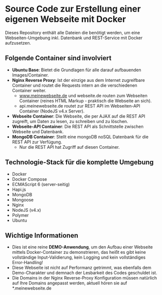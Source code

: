 # Source Code zur Erstellung einer eigenen Webseite mit Docker
Dieses Repository enthält alle Dateien die benötigt werden, um eine Webseiten-Umgebung inkl. Datenbank und REST-Service mit Docker aufzusetzen.

## Folgende Container sind involviert
* __Ubuntu Base__: Bietet die Grundlagen für alle darauf aufbauenden Images/Container.
* __Nginx Reverse Proxy__: Ist der einzige aus dem Internet zugreifbare Container und routet die Requests intern an die verschiedenen Container weiter.
    * www.meinewebseite.de und webseite.de routen zum Webseiten Container (reines HTML Markup - praktisch die Webseite an sich).
    * api.meinewebseite.de routet zur REST API im Webseiten-API Container (NodeJS v4.x Server).
* __Webseite Container__: Die Webseite, die per AJAX auf die REST API zugreift, um Daten zu lesen, zu schreiben und zu löschen.
* __Webseite-API Container__: Die REST API als Schnittstelle zwischen Webseite und Datenbank.
* __MongoDB Container__: Stellt eine mongoDB noSQL Datenbank für die REST API zur Verfügung.
    * Nur die REST API hat Zugriff auf diesen Container.   

## Technologie-Stack für die komplette Umgebung
* Docker
* Docker Compose
* ECMAScript 6 (server-seitig)
* Hapi.js
* MongoDB
* Mongoose
* Nginx
* NodeJS (v4.x)
* Polymer
* Ubuntu

## Wichtige Informationen
* Dies ist eine reine __DEMO-Anwendung__, um den Aufbau einer Webseite mittels Docker-Container zu demonstrieren, das heißt es gibt keine vollständige Input-Validierung, kein Logging und kein vollständiges Error-Handling!
* Diese Webseite ist nicht auf Performanz getrimmt, was ebenfalls dem Demo-Charakter und demnach der Lesbarkeit des Codes geschuldet ist.
* Die Domains in der Nginx Reverse-Proxy Konfiguration müssen natürlich auf Ihre Domains angepasst werden, aktuell hören sie auf *.meinewebseite.de
